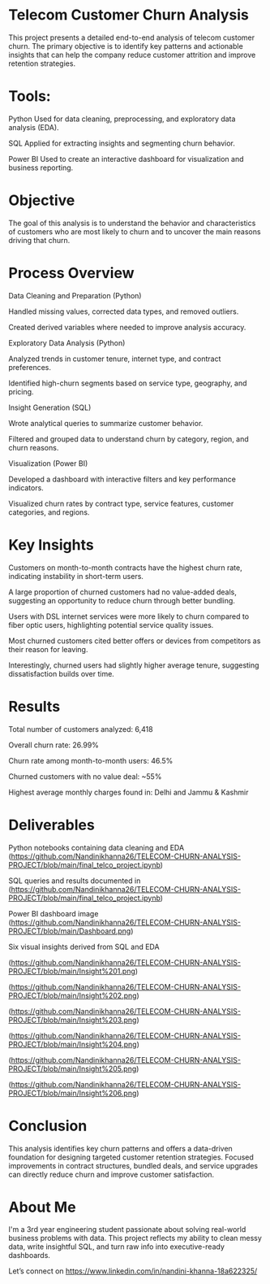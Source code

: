 # Telecom Customer Churn Analysis

This project presents a detailed end-to-end analysis of telecom customer churn. The primary objective is to identify key patterns and actionable insights that can help the company reduce customer attrition and improve retention strategies.

# Tools:

Python Used for data cleaning, preprocessing, and exploratory data analysis (EDA).

SQL Applied for extracting insights and segmenting churn behavior.

Power BI Used to create an interactive dashboard for visualization and business reporting.

# Objective

The goal of this analysis is to understand the behavior and characteristics of customers who are most likely to churn and to uncover the main reasons driving that churn.

# Process Overview

Data Cleaning and Preparation (Python)

Handled missing values, corrected data types, and removed outliers.

Created derived variables where needed to improve analysis accuracy.

Exploratory Data Analysis (Python)

Analyzed trends in customer tenure, internet type, and contract preferences.

Identified high-churn segments based on service type, geography, and pricing.

Insight Generation (SQL)

Wrote analytical queries to summarize customer behavior.

Filtered and grouped data to understand churn by category, region, and churn reasons.

Visualization (Power BI)

Developed a dashboard with interactive filters and key performance indicators.

Visualized churn rates by contract type, service features, customer categories, and regions.

# Key Insights

Customers on month-to-month contracts have the highest churn rate, indicating instability in short-term users.

A large proportion of churned customers had no value-added deals, suggesting an opportunity to reduce churn through better bundling.

Users with DSL internet services were more likely to churn compared to fiber optic users, highlighting potential service quality issues.

Most churned customers cited better offers or devices from competitors as their reason for leaving.

Interestingly, churned users had slightly higher average tenure, suggesting dissatisfaction builds over time.

# Results

Total number of customers analyzed: 6,418

Overall churn rate: 26.99%

Churn rate among month-to-month users: 46.5%

Churned customers with no value deal: ~55%

Highest average monthly charges found in: Delhi and Jammu & Kashmir

# Deliverables

Python notebooks containing data cleaning and EDA (https://github.com/Nandinikhanna26/TELECOM-CHURN-ANALYSIS-PROJECT/blob/main/final_telco_project.ipynb)

SQL queries and results documented in (https://github.com/Nandinikhanna26/TELECOM-CHURN-ANALYSIS-PROJECT/blob/main/final_telco_project.ipynb)

Power BI dashboard image (https://github.com/Nandinikhanna26/TELECOM-CHURN-ANALYSIS-PROJECT/blob/main/Dashboard.png)

Six visual insights derived from SQL and EDA 


(https://github.com/Nandinikhanna26/TELECOM-CHURN-ANALYSIS-PROJECT/blob/main/Insight%201.png)


(https://github.com/Nandinikhanna26/TELECOM-CHURN-ANALYSIS-PROJECT/blob/main/Insight%202.png)


(https://github.com/Nandinikhanna26/TELECOM-CHURN-ANALYSIS-PROJECT/blob/main/Insight%203.png)


(https://github.com/Nandinikhanna26/TELECOM-CHURN-ANALYSIS-PROJECT/blob/main/Insight%204.png)


(https://github.com/Nandinikhanna26/TELECOM-CHURN-ANALYSIS-PROJECT/blob/main/Insight%205.png)


(https://github.com/Nandinikhanna26/TELECOM-CHURN-ANALYSIS-PROJECT/blob/main/Insight%206.png)




# Conclusion

This analysis identifies key churn patterns and offers a data-driven foundation for designing targeted customer retention strategies. Focused improvements in contract structures, bundled deals, and service upgrades can directly reduce churn and improve customer satisfaction.

# About Me

I'm a 3rd year engineering student passionate about solving real-world business problems with data.
This project reflects my ability to clean messy data, write insightful SQL, and turn raw info into executive-ready dashboards.

Let’s connect on https://www.linkedin.com/in/nandini-khanna-18a622325/

